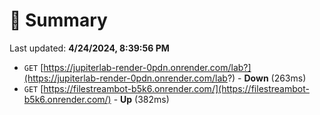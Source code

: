 # 📖 Summary
Last updated: **4/24/2024, 8:39:56 PM**

- `GET` [https://jupiterlab-render-0pdn.onrender.com/lab?](https://jupiterlab-render-0pdn.onrender.com/lab?) - **Down** (263ms)
- `GET` [https://filestreambot-b5k6.onrender.com/](https://filestreambot-b5k6.onrender.com/) - **Up** (382ms)

